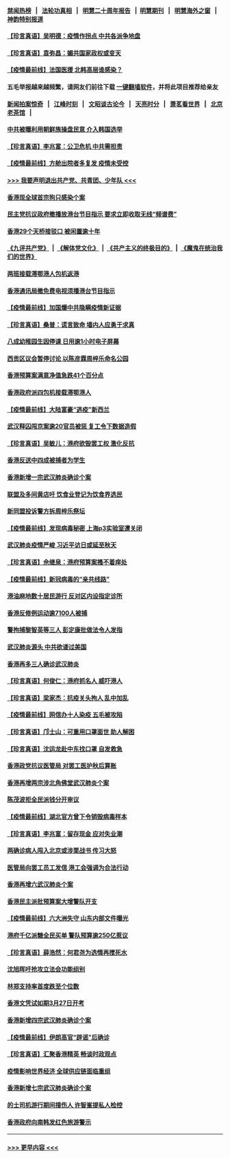 #### [禁闻热榜](热点新闻.md?=0)  &nbsp;&nbsp;|&nbsp;&nbsp; [法轮功真相](https://github.com/gfw-breaker/truth/blob/master/README.md?=0) &nbsp;&nbsp;|&nbsp;&nbsp; [明慧二十周年报告](https://github.com/gfw-breaker/mh-reports/blob/master/README.md?=0) &nbsp;&nbsp;|&nbsp;&nbsp;[明慧期刊](https://github.com/gfw-breaker/mh-qikan) &nbsp;&nbsp;|&nbsp;&nbsp; [明慧海外之窗](https://github.com/gfw-breaker/mh-news/blob/master/README.md?=0) &nbsp;&nbsp;|&nbsp;&nbsp; [神韵特别报道](https://github.com/gfw-breaker/mh-news/blob/master/shenyun.md?=0)
#### [【珍言真语】吴明德：疫情作拐点 中共各派争地盘](../pages/nsc415/n11925299.md?t=03090603) 
#### [【珍言真语】袁弥昌：媚共国家政权或变天](../pages/nsc415/n11923199.md?t=03090603) 
#### [【疫情最前线】法国医援 北韩高层谁感染？](../pages/nsc415/n11920850.md?t=03090603) 
#### 五毛举报越来越频繁，请网友们前往下载 [一键翻墙软件](https://github.com/gfw-breaker/ssr-accounts)，并将此项目推荐给亲友
#### [新闻拍案惊奇](https://github.com/gfw-breaker/banned-news/blob/master/pages/link4.md) &nbsp;&nbsp;|&nbsp;&nbsp; [江峰时刻](https://github.com/gfw-breaker/banned-news/blob/master/pages/link4.md) &nbsp;&nbsp;|&nbsp;&nbsp; [文昭谈古论今](https://github.com/gfw-breaker/banned-news/blob/master/pages/link4.md) &nbsp;&nbsp;|&nbsp;&nbsp; [天亮时分](https://github.com/gfw-breaker/banned-news/blob/master/pages/link4.md) &nbsp;&nbsp;|&nbsp;&nbsp; [萧茗看世界](https://github.com/gfw-breaker/banned-news/blob/master/pages/link4.md) &nbsp;&nbsp;|&nbsp;&nbsp; [北京老茶馆](https://github.com/gfw-breaker/banned-news/blob/master/pages/link4.md) &nbsp;&nbsp;|&nbsp;&nbsp; 
#### [中共被曝利用朝鲜族操盘民意 介入韩国选举](../pages/nsc415/n11921006.md?t=03090603) 
#### [【珍言真语】李兆富：公卫危机 中共需担责](../pages/nsc415/n11920422.md?t=03090603) 
#### [【疫情最前线】方舱出院者多复发 疫情未受控](../pages/nsc415/n11918637.md?t=03090603) 
#### [>>> 我要声明退出共产党、共青团、少年队 <<<](https://github.com/begood0513/goodnews/blob/master/quit/letter.md) 
#### [香港现全球首宗狗只感染个案](../pages/nsc415/n11918710.md?t=03090603) 
#### [民主党抗议政府撤播放港台节目指示 要求立即收取无线“频谱费”](../pages/nsc415/n11918681.md?t=03090603) 
#### [香港29个天桥接驳口 被闲置逾十年](../pages/nsc415/n11918654.md?t=03090603) 
#### [《九评共产党》](https://github.com/begood0513/9ping.md/blob/master/README.md) &nbsp;|&nbsp; [《解体党文化》](../../../../jtdwh.md/blob/master/README.md)  &nbsp;|&nbsp; [《共产主义的终极目的》](../../../../gczydzjmd.md/blob/master/README.md) &nbsp;|&nbsp; [《魔鬼在统治我们的世界》](../../../../mgztzwmdsj.md/blob/master/README.md) 
#### [两班接载滞鄂港人包机返港](../pages/nsc415/n11915855.md?t=03090603) 
#### [香港通讯局撤免费电视须播港台节目指示](../pages/nsc415/n11915831.md?t=03090603) 
#### [【疫情最前线】加国爆中共隐瞒疫情新证据](../pages/nsc415/n11915482.md?t=03090603) 
#### [【珍言真语】桑普：谎言致命 墙内人应勇于求真](../pages/nsc415/n11915169.md?t=03090603) 
#### [八成幼稚园生因停课 日用逾1小时电子屏幕](../pages/nsc415/n11913263.md?t=03090603) 
#### [西贡区议会暂停讨论 以陈彦霖周梓乐命名公园](../pages/nsc415/n11913248.md?t=03090603) 
#### [香港预算案满意净值急跌41个百分点](../pages/nsc415/n11913236.md?t=03090603) 
#### [香港政府派四包机接载滞鄂港人](../pages/nsc415/n11913211.md?t=03090603) 
#### [【疫情最前线】大陆富豪“逃疫”新西兰](../pages/nsc415/n11913160.md?t=03090603) 
#### [武汉释囚闯京案逾20官员被惩 复工令下数据造假](../pages/nsc415/n11912743.md?t=03090603) 
#### [【珍言真语】吴敏儿：港府欲毁罢工权 激化反抗](../pages/nsc415/n11912457.md?t=03090603) 
#### [香港反送中四成被捕者为学生](../pages/nsc415/n11910730.md?t=03090603) 
#### [香港新增一宗武汉肺炎确诊个案](../pages/nsc415/n11910724.md?t=03090603) 
#### [联盟及多间黄店吁 饮食业登记为饮食界选民](../pages/nsc415/n11910718.md?t=03090603) 
#### [新同盟投诉警方拆周梓乐祭坛](../pages/nsc415/n11910707.md?t=03090603) 
#### [【疫情最前线】发现病毒秘密 上海p3实验室遭关闭](../pages/nsc415/n11910640.md?t=03090603) 
#### [武汉肺炎疫情严峻 习近平访日或延至秋天](../pages/nsc415/n11910570.md?t=03090603) 
#### [【珍言真语】佘继泉：港府预算案搔不着痒处](../pages/nsc415/n11910011.md?t=03090603) 
#### [【疫情最前线】新冠病毒的“亲共线路”](../pages/nsc415/n11907734.md?t=03090603) 
#### [港油麻地数十居民游行 反对区内设指定诊所](../pages/nsc415/n11907900.md?t=03090603) 
#### [香港反修例运动逾7100人被捕](../pages/nsc415/n11907922.md?t=03090603) 
#### [警拘捕黎智英等三人 彭定康批做法令人发指](../pages/nsc415/n11907905.md?t=03090603) 
#### [武汉肺炎源头 中共欲诿过美国](../pages/nsc415/n11907665.md?t=03090603) 
#### [香港再多三人确诊武汉肺炎](../pages/nsc415/n11907846.md?t=03090603) 
#### [【珍言真语】何俊仁：港府抓名人 威吓港人](../pages/nsc415/n11907561.md?t=03090603) 
#### [【珍言真语】梁家杰：抗疫关头拘人 乱中加乱](../pages/nsc415/n11907444.md?t=03090603) 
#### [【疫情最前线】网信办十人染疫 五毛被攻陷](../pages/nsc415/n11903757.md?t=03090603) 
#### [【珍言真语】邝士山：可重用口罩面世 助人解困](../pages/nsc415/n11903875.md?t=03090603) 
#### [【珍言真语】沈运龙赴中东找口罩 自发救急](../pages/nsc415/n11903291.md?t=03090603) 
#### [香港政党抗议医管局 对罢工医护秋后算账](../pages/nsc415/n11901746.md?t=03090603) 
#### [香港再增两宗涉北角佛堂武汉肺炎个案](../pages/nsc415/n11901737.md?t=03090603) 
#### [陈茂波拒全民派钱分开审议](../pages/nsc415/n11901672.md?t=03090603) 
#### [【疫情最前线】湖北官方曾下令销毁病毒样本](../pages/nsc415/n11901518.md?t=03090603) 
#### [【珍言真语】李兆富：留存现金 应对失业潮](../pages/nsc415/n11901448.md?t=03090603) 
#### [两确诊病人闯入北京或涉栗战书 传习大怒](../pages/nsc415/n11901180.md?t=03090603) 
#### [医管局向罢工员工发信 港工会强调为合法行动](../pages/nsc415/n11898870.md?t=03090603) 
#### [香港再增六武汉肺炎个案](../pages/nsc415/n11898843.md?t=03090603) 
#### [香港民主派批预算案大增警队开支](../pages/nsc415/n11898813.md?t=03090603) 
#### [【疫情最前线】六大洲失守 山东内部文件曝光](../pages/nsc415/n11898455.md?t=03090603) 
#### [港府千亿派糖全民买单 警队预算逾250亿惹议](../pages/nsc415/n11898608.md?t=03090603) 
#### [【珍言真语】薛浩然：何君尧为选情再搅死水](../pages/nsc415/n11898269.md?t=03090603) 
#### [沈旭晖吁抢攻立法会功能组别](../pages/nsc415/n11896084.md?t=03090603) 
#### [林郑支持率首度跌至个位数](../pages/nsc415/n11896058.md?t=03090603) 
#### [香港文凭试如期3月27日开考](../pages/nsc415/n11896055.md?t=03090603) 
#### [香港新增四宗武汉肺炎确诊个案](../pages/nsc415/n11896040.md?t=03090603) 
#### [【疫情最前线】伊朗高官“辟谣”后确诊](../pages/nsc415/n11895902.md?t=03090603) 
#### [【珍言真语】汇聚香港精英 畅谈时政观点](../pages/nsc415/n11895733.md?t=03090603) 
#### [疫情影响世界经济 全球供应链面临重组](../pages/nsc415/n11895634.md?t=03090603) 
#### [香港新增七宗武汉肺炎确诊个案](../pages/nsc415/n11893498.md?t=03090603) 
#### [的士司机游行期间撞伤人 许智峯提私人检控](../pages/nsc415/n11893483.md?t=03090603) 
#### [香港政府向南韩发红色旅游警示](../pages/nsc415/n11893398.md?t=03090603) 

----
#### [ >>> 更早内容 <<< ](../indexes/nsc415-earlier.md)
